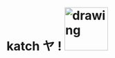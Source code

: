 # katch ヤ ! <img src="https://cdn.discordapp.com/emojis/866012299072503829.webp?size=96&quality=lossless" alt="drawing" width="100"/>
